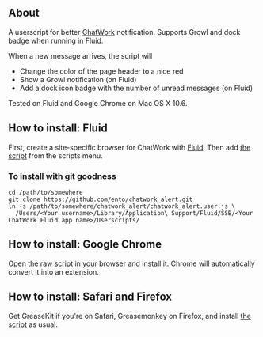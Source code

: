 ## About ##

A userscript for better [ChatWork](http://www.chat-work.com/) notification.
Supports Growl and dock badge when running in Fluid.

When a new message arrives, the script will

 * Change the color of the page header to a nice red
 * Show a Growl notification (on Fluid)
 * Add a dock icon badge with the number of unread messages (on Fluid)


Tested on Fluid and Google Chrome on Mac OS X 10.6.


## How to install: Fluid ##

First, create a site-specific browser for ChatWork with [Fluid](http://www.fluidapp.com/). Then add [the script](https://github.com/ento/chatwork_alert/blob/master/chatwork_growl.user.js) from the scripts menu.


### To install with git goodness ###

    cd /path/to/somewhere
    git clone https://github.com/ento/chatwork_alert.git
    ln -s /path/to/somewhere/chatwork_alert/chatwork_alert.user.js \
      /Users/<Your username>/Library/Application\ Support/Fluid/SSB/<Your ChatWork Fluid app name>/Userscripts/


## How to install: Google Chrome ##

Open [the raw script](https://github.com/ento/chatwork_alert/blob/master/chatwork_growl.user.js) in your browser and install it. Chrome will automatically convert it into an extension.


## How to install: Safari and Firefox ##

Get GreaseKit if you're on Safari, Greasemonkey on Firefox, and install [the script](https://github.com/ento/chatwork_alert/blob/master/chatwork_growl.user.js) as usual.
